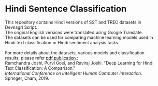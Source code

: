 # Hindi Sentence Classification
This repository contains Hindi versions of SST and TREC datasets in Devnagri Script. <br> 
The original English versions were translated using Google Translate. <br>
The datasets can be used for comparing machine learning models used in Hindi text classification or Hindi sentiment analysis tasks.<br><br>
For more details about the datasets, various models and classification results, 
please refer <a href="https://www.researchgate.net/profile/Raviraj_Joshi2/publication/338883896_Deep_Learning_for_Hindi_Text_Classification_A_Comparison/links/5e42c174458515072d91d213/Deep-Learning-for-Hindi-Text-Classification-A-Comparison.pdf"> pdf </a> 
<a href="https://link.springer.com/chapter/10.1007/978-3-030-44689-5_9"> publication </a> : <br>
Ramchandra Joshi, Purvi Goel, and Raviraj Joshi. "Deep Learning for Hindi Text Classification: A Comparison." <br>
<i> International Conference on Intelligent Human Computer Interaction. </i> Springer, Cham, 2019.
